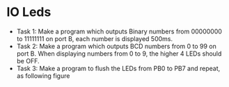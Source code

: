 # IO Leds
 - Task 1: Make a program which outputs Binary numbers from 00000000 to 11111111 on port B, each number is displayed 500ms. 
 - Task 2: Make a program which outputs BCD numbers from 0 to 99 on port B. When displaying numbers from 0 to 9, the higher 4 LEDs should be OFF.
 - Task 3: Make a program to flush the LEDs from PB0 to PB7 and repeat, as following figure